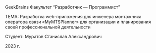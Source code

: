 GeekBrains 
Факультет “Разработчик — Программист”







ТЕМА:
Разработка web-приложения для инженера монтажника оператора связи
«MyMTSPlanner» для организации и планирования своей профессиональной деятельности








Студент: Муратов Станислав Александрович






2023 г.
